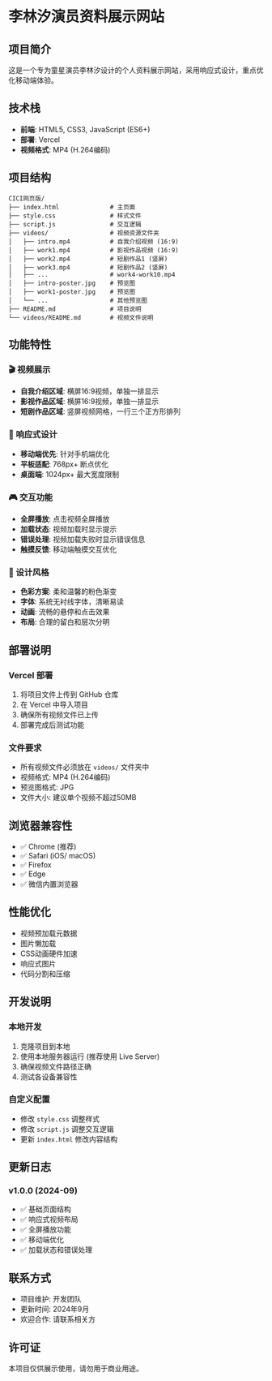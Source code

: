 # 李林汐演员资料展示网站

## 项目简介
这是一个专为童星演员李林汐设计的个人资料展示网站，采用响应式设计，重点优化移动端体验。

## 技术栈
- **前端**: HTML5, CSS3, JavaScript (ES6+)
- **部署**: Vercel
- **视频格式**: MP4 (H.264编码)

## 项目结构
```
CICI网页版/
├── index.html              # 主页面
├── style.css               # 样式文件
├── script.js               # 交互逻辑
├── videos/                 # 视频资源文件夹
│   ├── intro.mp4           # 自我介绍视频 (16:9)
│   ├── work1.mp4           # 影视作品视频 (16:9)
│   ├── work2.mp4           # 短剧作品1 (竖屏)
│   ├── work3.mp4           # 短剧作品2 (竖屏)
│   ├── ...                 # work4-work10.mp4
│   ├── intro-poster.jpg    # 预览图
│   ├── work1-poster.jpg    # 预览图
│   └── ...                 # 其他预览图
├── README.md               # 项目说明
└── videos/README.md        # 视频文件说明
```

## 功能特性

### 🎬 视频展示
- **自我介绍区域**: 横屏16:9视频，单独一排显示
- **影视作品区域**: 横屏16:9视频，单独一排显示  
- **短剧作品区域**: 竖屏视频网格，一行三个正方形排列

### 📱 响应式设计
- **移动端优先**: 针对手机端优化
- **平板适配**: 768px+ 断点优化
- **桌面端**: 1024px+ 最大宽度限制

### 🎮 交互功能
- **全屏播放**: 点击视频全屏播放
- **加载状态**: 视频加载时显示提示
- **错误处理**: 视频加载失败时显示错误信息
- **触摸反馈**: 移动端触摸交互优化

### 🎨 设计风格
- **色彩方案**: 柔和温馨的粉色渐变
- **字体**: 系统无衬线字体，清晰易读
- **动画**: 流畅的悬停和点击效果
- **布局**: 合理的留白和层次分明

## 部署说明

### Vercel 部署
1. 将项目文件上传到 GitHub 仓库
2. 在 Vercel 中导入项目
3. 确保所有视频文件已上传
4. 部署完成后测试功能

### 文件要求
- 所有视频文件必须放在 `videos/` 文件夹中
- 视频格式: MP4 (H.264编码)
- 预览图格式: JPG
- 文件大小: 建议单个视频不超过50MB

## 浏览器兼容性
- ✅ Chrome (推荐)
- ✅ Safari (iOS/ macOS)
- ✅ Firefox
- ✅ Edge
- ✅ 微信内置浏览器

## 性能优化
- 视频预加载元数据
- 图片懒加载
- CSS动画硬件加速
- 响应式图片
- 代码分割和压缩

## 开发说明

### 本地开发
1. 克隆项目到本地
2. 使用本地服务器运行 (推荐使用 Live Server)
3. 确保视频文件路径正确
4. 测试各设备兼容性

### 自定义配置
- 修改 `style.css` 调整样式
- 修改 `script.js` 调整交互逻辑
- 更新 `index.html` 修改内容结构

## 更新日志

### v1.0.0 (2024-09)
- ✅ 基础页面结构
- ✅ 响应式视频布局
- ✅ 全屏播放功能
- ✅ 移动端优化
- ✅ 加载状态和错误处理

## 联系方式
- 项目维护: 开发团队
- 更新时间: 2024年9月
- 欢迎合作: 请联系相关方

## 许可证
本项目仅供展示使用，请勿用于商业用途。
